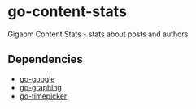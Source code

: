 # go-content-stats

Gigaom Content Stats - stats about posts and authors

## Dependencies

* [go-google](https://github.com/GigaOM/go-google)
* [go-graphing](https://github.com/GigaOM/go-graphing)
* [go-timepicker](https://github.com/GigaOM/go-timepicker)
